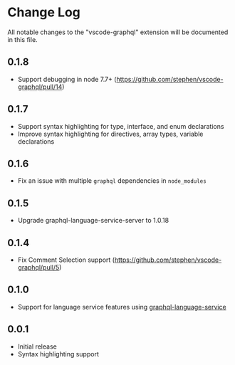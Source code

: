 # Change Log
All notable changes to the "vscode-graphql" extension will be documented in this file.

## 0.1.8
- Support debugging in node 7.7+ (https://github.com/stephen/vscode-graphql/pull/14)

## 0.1.7
- Support syntax highlighting for type, interface, and enum declarations
- Improve syntax highlighting for directives, array types, variable declarations

## 0.1.6
- Fix an issue with multiple `graphql` dependencies in `node_modules`

## 0.1.5
- Upgrade graphql-language-service-server to 1.0.18

## 0.1.4
- Fix Comment Selection support (https://github.com/stephen/vscode-graphql/pull/5)

## 0.1.0
- Support for language service features using [graphql-language-service](https://github.com/graphql/graphql-language-service/)

## 0.0.1
- Initial release
- Syntax highlighting support
